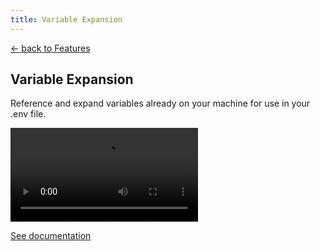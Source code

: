 ```yaml
---
title: Variable Expansion
---
```


<section class="max-w-3xl mx-auto mt-20 flex flex-col px-5">
  <p class="text-right">
    <a class="link-primary" href="/features">&larr; back to Features</a>
  </p>
  <h1 class="my-5 text-center text-5xl sm:text-6xl md:text-7xl lg:text-8xl font-bold tracking-tight leading-none text-zinc-950 dark:text-[#ECD53F]">Variable Expansion</h1>
  <p class="mx-auto mt-3 max-w-3xl text-center text-md md:text-lg text-zinc-600 leading-2 mb-6">Reference and expand variables already on your machine for use in your .env file.</p>

  <video class="my-10 w-full rounded-md border border-zinc-200 dark:border-zinc-800" controls>
    <source src="https://github.com/user-attachments/assets/d2222afd-ec60-4329-bc1d-a9f24c85340f" type="video/mp4">
    your browser does not support the video tag
  </video>

  <p class="text-center"><a class="link-primary" href="/docs/advanced/run-variable-expansion">See documentation</a></p>
</section>
